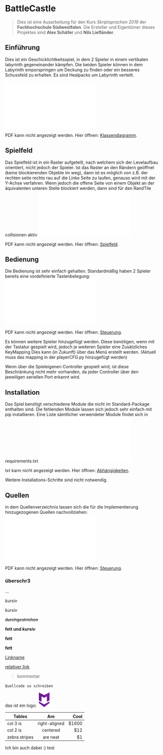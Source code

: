 # BattleCastle

> Dies ist eine Ausarbeitung für den Kurs _Skriptsprachen 2019_ der **Fachhochschule Südwestfalen**.
> Die Ersteller und Eigentümer dieses Projektes sind **Alex Schäfer** und **Nils Liefländer**.

## Einführung

Dies ist ein Geschicklichtkeitsspiel, in dem 2 Spieler in einem vertikalen labyrinth gegeneinander kämpfen.
Die beiden Spieler können in dem Labyrinth emporspringen um Deckung zu finden oder ein besseres Schussfeld zu erhalten.
Es sind Healpacks um Labyrinth verteilt.

<object data="/Dokumentation/Klassendiagramm.pdf" type="application/pdf" width="700px" height="700px">
    <embed src="/Dokumentation/Klassendiagramm.pdf">
        <p>PDF kann nicht angezeigt werden. Hier öffnen: <a href="/Dokumentation/Klassendiagramm.pdf">Klassendiagramm</a>.</p>
    </embed>
</object>

## Spielfeld

Das Spielfeld ist in ein Raster aufgeteilt, nach welchem sich der Levelaufbau orientiert, nicht jedoch der Spieler.
Ist das Raster an den Rändern geöffnet (keine blockierenden Objekte im weg), dann ist es möglich von z.B. der rechten seite rechts rau auf die Linke Seite zu laufen, genauso wird mit der Y-Achse verfahren.
Wenn jedoch die offene Seite von einem Objekt an der äquivalenten unteren Stelle blockiert werden, dann sind für den RandTile collisionen aktiv
<object data="/Dokumentation/Oberfl%C3%A4che.pdf" type="application/pdf" width="700px" height="700px">
    <embed src="/Dokumentation/Oberfl%C3%A4che.pdf">
        <p>PDF kann nicht angezeigt werden. Hier öffnen: <a href="/Dokumentation/Oberfl%C3%A4che.pdf">Spielfeld</a>.</p>
    </embed>
</object>

## Bedienung

Die Bedienung ist sehr einfach gehalten.
Standardmäßig haben 2 Spieler bereits eine vordefinierte Tastenbelegung:
<object data="/Dokumentation/Steuerung.pdf" type="application/pdf" width="700px" height="700px">
    <embed src="/Dokumentation/Steuerung.pdf">
        <p>PDF kann nicht angezeigt werden. Hier öffnen: <a href="/Dokumentation/Steuerung.pdf">Steuerung</a>.</p>
    </embed>
</object>

Es können weitere Spieler hinzugefügt werden. Diese benötigen, wenn mit der Tastatur gespielt wird, jedoch je weiteren Spieler eine Zusätzliches KeyMapping
Dies kann (in Zukunft) über das Menü erstellt werden. (Aktuell muss das mapping in der playerCFG.py hinzugefügt werden)

Wenn über die Spieleigenen Controller gespielt wird, ist diese Beschränkung nicht mehr vorhanden, da jeder Controller über den jeweiligen seriellen Port erkannt wird.

## Installation

Das Spiel benötigt verschiedene Module die nicht im Standard-Package enthalten sind.
Die fehlenden Module lassen sich jedoch sehr einfach mit pip installieren.
Eine Liste sämtlicher verwendeter Module findet sich in requirements.txt
<object data="/requirements.txt" type="application/pdf" width="700px" height="700px">
    <embed src="/requirements.txt">
        <p>txt kann nicht angezeigt werden. Hier öffnen: <a href="/requirements.txt">Abhängigkeiten</a>.</p>
    </embed>
</object>
Weitere Installations-Schritte sind nicht notwendig.

## Quellen

in dem Quellenverzeichnis lassen sich die für die Implementierung hinzugezogenen Quellen nachvollziehen:
<object data="/Dokumentation/Quellen.txt" type="application/pdf" width="700px" height="700px">
    <embed src="/Dokumentation/Quellen.txt">
        <p>PDF kann nicht angezeigt werden. Hier öffnen: <a href="/Dokumentation/Quellen.txt">Steuerung</a>.</p>
    </embed>
</object>



### überschr3

...

*kursiv*

_kursiv_

~~durchgestrichen~~

**fett und _kursiv_**

__fett__

**fett**


[Linkname](http://www.adresse.com)

[relativer link](../blob/master/LICENSE)

>kommentar

`Quellcode so schreiben`

das ist ein logo:![alt logo](https://github.com/adam-p/markdown-here/raw/master/src/common/images/icon48.png "Logo Title Text 1")



| Tables        | Are           | Cool  |
| ------------- |:-------------:| -----:|
| col 3 is      | right-aligned | $1600 |
| col 2 is      | centered      |   $12 |
| zebra stripes | are neat      |    $1 |

Ich bin auch dabei :)
test

